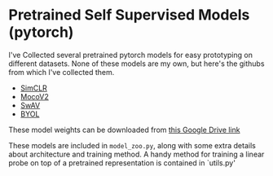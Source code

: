 # Pretrained Self Supervised Models (pytorch)

I've Collected several pretrained pytorch models for easy prototyping on different datasets.
None of these models are my own, but here's the githubs from which I've collected them. 
- [SimCLR](https://github.com/AndrewAtanov/simclr-pytorch)
- [MocoV2](https://github.com/facebookresearch/moco)
- [SwAV](https://github.com/facebookresearch/swav)
- [BYOL](https://github.com/sthalles/PyTorch-BYOL)

These model weights can be downloaded from [this Google Drive link](https://drive.google.com/file/d/1FLcG_6prgQ2oA_aqKpzTEj_lTFx1n8p7/view?usp=sharing)

These models are included in `model_zoo.py`, along with some extra details about architecture and training method. 
A handy method for training a linear probe on top of a pretrained representation is contained in `utils.py'
